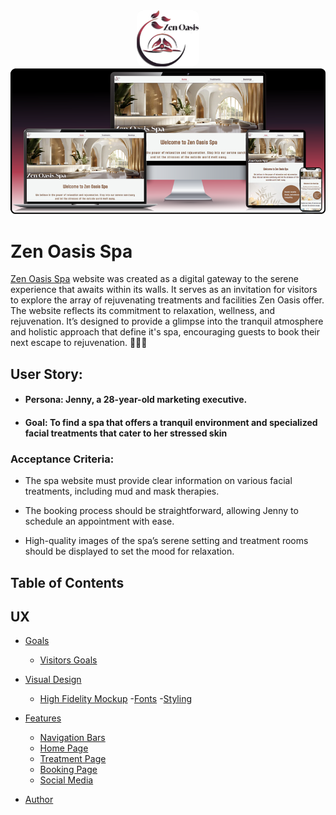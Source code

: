 <div align="center">
  <img src="assets/images/spa-logo-text.webp" style="background-color:rgb(244, 246, 245); border-radius: 10px; width: 100px" alt="Zen Spa Logo">
</div>
<div align="center">
  <img src="assets/images/zen-oasis-all-devices.png" style="background-color:black" alt="Home page of Zen Spa">
</div>

# Zen Oasis Spa

[Zen Oasis Spa](https://samatkinsonmodeste.github.io/ci-p-one-zen-oasis-spa/index.html) website was created as a digital gateway to the serene experience that awaits within its walls. It serves as an invitation for visitors to explore the array of rejuvenating treatments and facilities Zen Oasis offer. The website reflects its commitment to relaxation, wellness, and rejuvenation. It’s designed to provide a glimpse into the tranquil atmosphere and holistic approach that define it's spa, encouraging guests to book their next escape to rejuvenation. 🌸💆‍♀️

## User Story:

- #### Persona: Jenny, a 28-year-old marketing executive.
- #### Goal: To find a spa that offers a tranquil environment and specialized facial treatments that cater to her stressed skin

### Acceptance Criteria:

- The spa website must provide clear information on various facial treatments, including mud and mask therapies.

- The booking process should be straightforward, allowing Jenny to schedule an appointment with ease.

- High-quality images of the spa’s serene setting and treatment rooms should be displayed to set the mood for relaxation.

## Table of Contents

## UX

- [Goals](#goals)
  - [Visitors Goals](#visitors-goals)
- [Visual Design](#visual-design)

  - [High Fidelity Mockup](#high-fidelity-mockup) -[Fonts](#fonts) -[Styling](#styling)

- [Features](#features)
  - [Navigation Bars](#naviagation-bars)
  - [Home Page](#home-page)
  - [Treatment Page](#treatment-page)
  - [Booking Page ](#booking-page)
  - [Social Media](social-media)
- [Author](#author)

